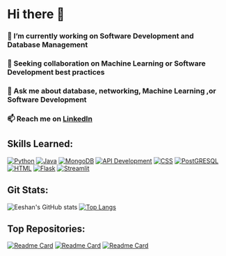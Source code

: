 # Hi there 👋

### 🔭 I’m currently working on Software Development and Database Management

### 👯 Seeking collaboration on Machine Learning or Software Development best practices

### 💬 Ask me about database, networking, Machine Learning ,or Software Development

### 📫 Reach me on [LinkedIn](https://www.linkedin.com/in/eeshan-dixit-801935229/)

## Skills Learned:

[![Python](https://visitcount.itsvg.in/api?id=Eeshan12&label=Python&color=4&icon=2&pretty=true)](https://github.com/Eeshan12)
[![Java](https://visitcount.itsvg.in/api?id=Eeshan12&label=Java&color=4&icon=2&pretty=true)](https://github.com/Eeshan12)
[![MongoDB](https://visitcount.itsvg.in/api?id=Eeshan12&label=MongoDB&color=4&icon=2&pretty=true)](https://github.com/Eeshan12)
[![API Development](https://visitcount.itsvg.in/api?id=Eeshan12&label=API_development&color=4&icon=2&pretty=true)](https://github.com/Eeshan12)
[![CSS](https://visitcount.itsvg.in/api?id=Eeshan12&label=css&color=4&icon=2&pretty=true)](https://github.com/Eeshan12)
[![PostGRESQL](https://visitcount.itsvg.in/api?id=Eeshan12&label=PostGRESql&color=4&icon=2&pretty=true)](https://github.com/Eeshan12)
[![HTML](https://visitcount.itsvg.in/api?id=Eeshan12&label=HTML&color=4&icon=2&pretty=true)](https://github.com/Eeshan12)
[![Flask](https://visitcount.itsvg.in/api?id=Eeshan12&label=Flask&color=4&icon=2&pretty=true)](https://github.com/Eeshan12)
[![Streamlit](https://visitcount.itsvg.in/api?id=Eeshan12&label=Streamlit&color=4&icon=2&pretty=true)](https://github.com/Eeshan12)
## Git Stats:

![Eeshan's GitHub stats](https://github-readme-stats.vercel.app/api?username=Eeshan12&show_icons=true&theme=radical&cache_seconds=1800) [![Top Langs](https://github-readme-stats.vercel.app/api/top-langs/?username=Eeshan12&layout=donut&cache_seconds=10)](https://github.com/Eeshan12/github-readme-stats)

## Top Repositories:

[![Readme Card](https://github-readme-stats.vercel.app/api/pin/?username=Eeshan12&repo=moodmelody)](https://github.com/Eeshan12/Moodmelody)
[![Readme Card](https://github-readme-stats.vercel.app/api/pin/?username=Eeshan12&repo=optichat)](https://github.com/Eeshan12/Optichat)
[![Readme Card](https://github-readme-stats.vercel.app/api/pin/?username=Eeshan12&repo=DSA)](https://github.com/Eeshan12/DSA)
